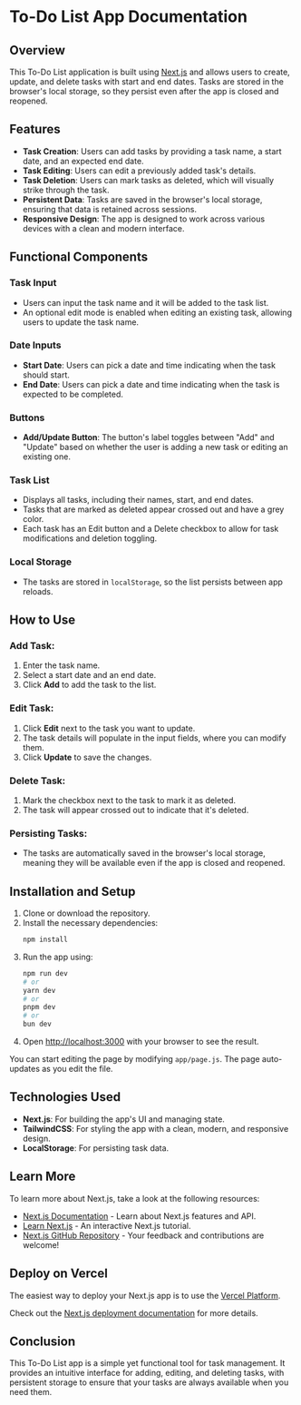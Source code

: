 # To-Do List App Documentation

## Overview
This To-Do List application is built using [Next.js](https://nextjs.org) and allows users to create, update, and delete tasks with start and end dates. Tasks are stored in the browser's local storage, so they persist even after the app is closed and reopened.

## Features
- **Task Creation**: Users can add tasks by providing a task name, a start date, and an expected end date.
- **Task Editing**: Users can edit a previously added task's details.
- **Task Deletion**: Users can mark tasks as deleted, which will visually strike through the task.
- **Persistent Data**: Tasks are saved in the browser's local storage, ensuring that data is retained across sessions.
- **Responsive Design**: The app is designed to work across various devices with a clean and modern interface.

## Functional Components

### Task Input
- Users can input the task name and it will be added to the task list.
- An optional edit mode is enabled when editing an existing task, allowing users to update the task name.

### Date Inputs
- **Start Date**: Users can pick a date and time indicating when the task should start.
- **End Date**: Users can pick a date and time indicating when the task is expected to be completed.

### Buttons
- **Add/Update Button**: The button's label toggles between "Add" and "Update" based on whether the user is adding a new task or editing an existing one.

### Task List
- Displays all tasks, including their names, start, and end dates.
- Tasks that are marked as deleted appear crossed out and have a grey color.
- Each task has an Edit button and a Delete checkbox to allow for task modifications and deletion toggling.

### Local Storage
- The tasks are stored in `localStorage`, so the list persists between app reloads.

## How to Use

### Add Task:
1. Enter the task name.
2. Select a start date and an end date.
3. Click **Add** to add the task to the list.

### Edit Task:
1. Click **Edit** next to the task you want to update.
2. The task details will populate in the input fields, where you can modify them.
3. Click **Update** to save the changes.

### Delete Task:
1. Mark the checkbox next to the task to mark it as deleted.
2. The task will appear crossed out to indicate that it's deleted.

### Persisting Tasks:
- The tasks are automatically saved in the browser's local storage, meaning they will be available even if the app is closed and reopened.

## Installation and Setup

1. Clone or download the repository.
2. Install the necessary dependencies:
    ```bash
    npm install
    ```
3. Run the app using:
    ```bash
    npm run dev
    # or
    yarn dev
    # or
    pnpm dev
    # or
    bun dev
    ```
4. Open [http://localhost:3000](http://localhost:3000) with your browser to see the result.

You can start editing the page by modifying `app/page.js`. The page auto-updates as you edit the file.

## Technologies Used
- **Next.js**: For building the app's UI and managing state.
- **TailwindCSS**: For styling the app with a clean, modern, and responsive design.
- **LocalStorage**: For persisting task data.

## Learn More
To learn more about Next.js, take a look at the following resources:
- [Next.js Documentation](https://nextjs.org/docs) - Learn about Next.js features and API.
- [Learn Next.js](https://nextjs.org/learn) - An interactive Next.js tutorial.
- [Next.js GitHub Repository](https://github.com/vercel/next.js) - Your feedback and contributions are welcome!

## Deploy on Vercel
The easiest way to deploy your Next.js app is to use the [Vercel Platform](https://vercel.com/new?utm_medium=default-template&filter=next.js&utm_source=create-next-app&utm_campaign=create-next-app-readme).

Check out the [Next.js deployment documentation](https://nextjs.org/docs/app/building-your-application/deploying) for more details.

## Conclusion
This To-Do List app is a simple yet functional tool for task management. It provides an intuitive interface for adding, editing, and deleting tasks, with persistent storage to ensure that your tasks are always available when you need them.
